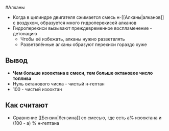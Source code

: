 #Алканы 
- Когда в цилиндре двигателя сжимается смесь н-[[Алканы|алканов]] с воздухом, образуется много гидроперекисей алканов
- Гидроперекиси вызывают преждевременное воспламенение - детонацию
	- Чтобы её избежать, алканы нужно разветвлять
	- Разветвлённые алканы образуют перекиси гораздо хуже 
## Вывод
- **Чем больше изооктана в смеси, тем больше октановое число топлива** 
- Нуль октанового числа - чистый н-гептан
- 100 - чистый изооктан
## Как считают
- Сравнение [[Бензин|бензина]] со смесью, где есть a% изооктана и (100 - а) % н-гептана